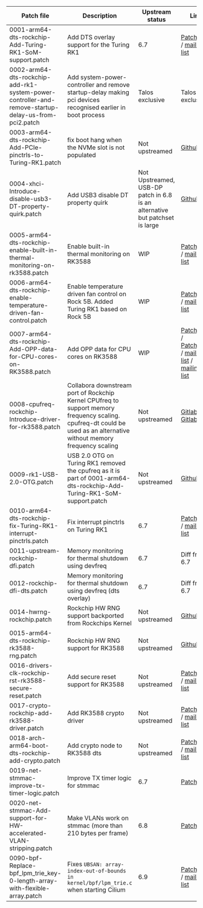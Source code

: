 | Patch file                                                    | Description                                | Upstream status | Link                                                                                                                                                                                                         |
|---------------------------------------------------------------|--------------------------------------------|-----------------|--------------------------------------------------------------------------------------------------------------------------------------------------------------------------------------------------------------|
| 0001-arm64-dts-rockchip-Add-Turing-RK1-SoM-support.patch      | Add DTS overlay support for the Turing RK1 | 6.7             | [Patchwork](https://patchwork.kernel.org/project/linux-rockchip/patch/20231011225823.2542262-4-CFSworks@gmail.com/) / [mailing-list](https://lore.kernel.org/all/20231011225823.2542262-4-CFSworks@gmail.com/) |
| 0002-arm64-dts-rockchip-add-rk1-system-power-controller-and-remove-startup-delay-us-from-pci2.patch | Add system-power-controller and remove startup-delay making pci devices recognised earlier in boot process | Talos exclusive | Talos exclusive |
| 0003-arm64-dts-rockchip-Add-PCIe-pinctrls-to-Turing-RK1.patch | fix boot hang when the NVMe slot is not populated            | Not upstreamed  | [Github](https://github.com/Joshua-Riek/linux/commit/f4f691267440b371a4f46fd0e3c63cd514cdfa04)                                                                                                               |
| 0004-xhci-Introduce-disable-usb3-DT-property-quirk.patch | Add USB3 disable DT property quirk       | Not Upstreamed, USB-DP patch in 6.8 is an alternative but patchset is large             | [Github](https://github.com/CFSworks/alpine-rk1/blob/db2b5df883b6bcbfd812f12c998fa42613f08c56/main/linux-turing/0004-xhci-Introduce-disable-usb3-DT-property-quirk.patch)
| 0005-arm64-dts-rockchip-enable-built-in-thermal-monitoring-on-rk3588.patch | Enable built-in thermal monitoring on RK3588 | WIP             | [Patchwork](https://patchwork.kernel.org/project/linux-rockchip/patch/20240229-rk-dts-additions-v3-1-6afe8473a631@gmail.com/) / [mailing-list](https://lore.kernel.org/all/20240229-rk-dts-additions-v3-1-6afe8473a631@gmail.com/) |
| 0006-arm64-dts-rockchip-enable-temperature-driven-fan-control.patch | Enable temperature driven fan control on Rock 5B. Added Turing RK1 based on Rock 5B  | WIP             | [Patchwork](https://patchwork.kernel.org/project/linux-rockchip/patch/20240229-rk-dts-additions-v3-2-6afe8473a631@gmail.com/) / [mailing-list](https://lore.kernel.org/all/20240229-rk-dts-additions-v3-2-6afe8473a631@gmail.com/) |
| 0007-arm64-dts-rockchip-Add-OPP-data-for-CPU-cores-on-RK3588.patch | Add OPP data for CPU cores on RK3588     | WIP            | [Patchwork](https://patchwork.kernel.org/project/linux-rockchip/patch/20240229-rk-dts-additions-v3-4-6afe8473a631@gmail.com/) / [Patchwork](https://patchwork.kernel.org/project/linux-rockchip/patch/20240229-rk-dts-additions-v3-5-6afe8473a631@gmail.com/) / [mailing-list](https://lore.kernel.org/all/20240229-rk-dts-additions-v3-4-6afe8473a631@gmail.com/) / [mailing-list](https://patchwork.kernel.org/project/linux-rockchip/patch/20240229-rk-dts-additions-v3-5-6afe8473a631@gmail.com/) |
| 0008-cpufreq-rockchip-Introduce-driver-for-rk3588.patch | Collabora downstream port of Rockchip Kernel CPUfreq to support memory frequency scaling. cpufreq-dt could be used as an alternative without memory frequency scaling             | Not upstreamed             | [Gitlab](https://gitlab.collabora.com/hardware-enablement/rockchip-3588/linux/-/commit/e76454dab456ca5e0f51e8c4fbbd15649a329648) [Gitlab](https://gitlab.collabora.com/hardware-enablement/rockchip-3588/linux/-/commit/84eaf9e41a76a75542bbc281a7fe73e044e4cb52) |
| 0009-rk1-USB-2.0-OTG.patch | USB 2.0 OTG on Turing RK1 removed the cpufreq as it is part of 0001-arm64-dts-rockchip-Add-Turing-RK1-SoM-support.patch  | Not upstreamed             | [Github](https://github.com/CFSworks/alpine-rk1/blob/db2b5df883b6bcbfd812f12c998fa42613f08c56/main/linux-turing/0010-rk1-Enable-cpufreq-thermal-USB-2.0-OTG.patch) |
| 0010-arm64-dts-rockchip-fix-Turing-RK1-interrupt-pinctrls.patch | Fix interrupt pinctrls on Turing RK1             | 6.7             | [Patchwork](https://patchwork.kernel.org/project/linux-arm-kernel/patch/20231202071212.1606800-1-CFSworks@gmail.com/) / [mailing-list](https://lore.kernel.org/all/20231202071212.1606800-1-CFSworks@gmail.com/) |
| 0011-upstream-rockchip-dfi.patch | Memory monitoring for thermal shutdown using devfreq             | 6.7             | Diff from 6.7 |
| 0012-rockchip-dfi-dts.patch | Memory monitoring for thermal shutdown using devfreq (dts overlay)             | 6.7             | Diff from 6.7 |
| 0014-hwrng-rockchip.patch | Rockchip HW RNG support backported from Rockchips Kernel            | Not upstreamed             | [Github](https://github.com/armbian/build/pull/5928) |
| 0015-arm64-dts-rockchip-rk3588-rng.patch | Rockchip HW RNG support for RK3588            | Not upstreamed             | [Github](https://github.com/armbian/build/pull/5928) |
| 0016-drivers-clk-rockchip-rst-rk3588-secure-reset.patch | Add secure reset support for RK3588            | Not upstreamed             | [Patchwork](https://patchwork.kernel.org/project/linux-arm-kernel/patch/20231107155532.3747113-6-clabbe@baylibre.com/) / [mailing-list](https://lore.kernel.org/all/20231107155532.3747113-6-clabbe@baylibre.com/) |
| 0017-crypto-rockchip-add-rk3588-driver.patch | Add RK3588 crypto driver            | Not upstreamed             | [Patchwork](https://patchwork.kernel.org/project/linux-arm-kernel/patch/20231107155532.3747113-7-clabbe@baylibre.com/) / [mailing-list](https://lore.kernel.org/all/20231107155532.3747113-7-clabbe@baylibre.com/) |
| 0018-arch-arm64-boot-dts-rockchip-add-crypto.patch | Add crypto node to RK3588 dts            | Not upstreamed             | [Patchwork](https://patchwork.kernel.org/project/linux-arm-kernel/patch/20231107155532.3747113-4-clabbe@baylibre.com/) / [mailing-list](https://lore.kernel.org/all/20231107155532.3747113-4-clabbe@baylibre.com/) |
| 0019-net-stmmac-improve-tx-timer-logic.patch | Improve TX timer logic for stmmac            | 6.7             | [Patchwork](https://patchwork.kernel.org/project/linux-arm-kernel/list/?series=794317&state=%2A&archive=both) |
| 0020-net-stmmac-Add-support-for-HW-accelerated-VLAN-stripping.patch | Make VLANs work on stmmac (more than 210 bytes per frame)           | 6.8             | [Patchwork](https://patchwork.kernel.org/project/linux-arm-kernel/patch/20231121053842.719531-1-yi.fang.gan@intel.com/) |
| 0090-bpf-Replace-bpf_lpm_trie_key-0-length-array-with-flexible-array.patch | Fixes `UBSAN: array-index-out-of-bounds in kernel/bpf/lpm_trie.c` when starting Cilium | 6.9     | [Patchwork](https://patchwork.kernel.org/project/netdevbpf/patch/20240222155612.it.533-kees@kernel.org/) / [mailing-list](https://lore.kernel.org/lkml/202402221046.020C94D@keescook/T/) |
